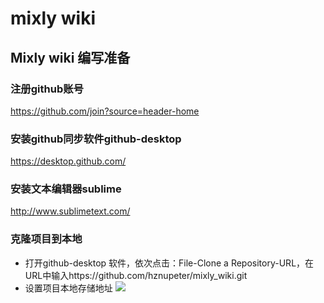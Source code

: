 # mixly wiki 

## Mixly wiki 编写准备
### 注册github账号
https://github.com/join?source=header-home
### 安装github同步软件github-desktop 
https://desktop.github.com/
### 安装文本编辑器sublime
http://www.sublimetext.com/
### 克隆项目到本地
* 打开github-desktop 软件，依次点击：File-Clone a Repository-URL，在URL中输入https://github.com/hznupeter/mixly_wiki.git
* 设置项目本地存储地址
![](images/clone_repo.png)


